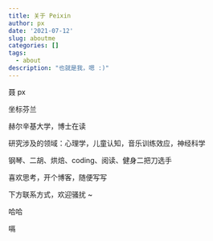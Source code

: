 ```yaml
---
title: 关于 Peixin
author: px
date: '2021-07-12'
slug: aboutme
categories: []
tags:
  - about
description: "也就是我，嗯 :)"
---
```

<!--more-->

聂 px

坐标芬兰

赫尔辛基大学，博士在读 

研究涉及的领域：心理学，儿童认知，音乐训练效应，神经科学

钢琴、二胡、烘焙、coding、阅读、健身二把刀选手

喜欢思考，开个博客，随便写写

下方联系方式，欢迎骚扰 ~

哈哈

嗝